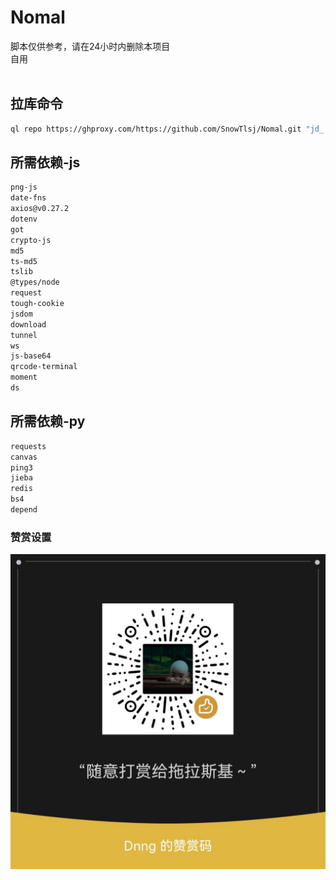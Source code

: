 # Nomal
脚本仅供参考，请在24小时内删除本项目<br>
自用
<br><br>
## 拉库命令<br>
```Bash
ql repo https://ghproxy.com/https://github.com/SnowTlsj/Nomal.git "jd_|a_|jdCookie.js" "" "^jd[^_]|USER|function|BBK|utils|MR_util|sendNotify"
```

## 所需依赖-js
```Bash
png-js
date-fns
axios@v0.27.2
dotenv
got
crypto-js
md5
ts-md5
tslib
@types/node
request
tough-cookie
jsdom
download
tunnel
ws
js-base64
qrcode-terminal
moment
ds
```
## 所需依赖-py
```Bash
requests
canvas
ping3
jieba
redis
bs4
depend
```
### 赞赏设置
![image](function/msg.png)
